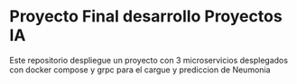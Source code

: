 # Proyecto Final desarrollo Proyectos IA
Este repositorio despliegue un proyecto con 3 microservicios desplegados con docker compose y grpc para el cargue y prediccion de Neumonia
